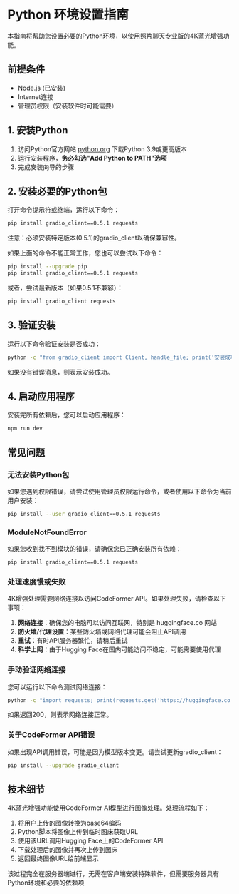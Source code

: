 # Python 环境设置指南

本指南将帮助您设置必要的Python环境，以使用照片聊天专业版的4K蓝光增强功能。

## 前提条件

- Node.js (已安装)
- Internet连接
- 管理员权限（安装软件时可能需要）

## 1. 安装Python

1. 访问Python官方网站 [python.org](https://www.python.org/downloads/) 下载Python 3.9或更高版本
2. 运行安装程序，**务必勾选"Add Python to PATH"选项**
3. 完成安装向导的步骤

## 2. 安装必要的Python包

打开命令提示符或终端，运行以下命令：

```bash
pip install gradio_client==0.5.1 requests
```

注意：必须安装特定版本(0.5.1)的gradio_client以确保兼容性。

如果上面的命令不能正常工作，您也可以尝试以下命令：

```bash
pip install --upgrade pip
pip install gradio_client==0.5.1 requests
```

或者，尝试最新版本（如果0.5.1不兼容）：

```bash
pip install gradio_client requests
```

## 3. 验证安装

运行以下命令验证安装是否成功：

```bash
python -c "from gradio_client import Client, handle_file; print('安装成功!')"
```

如果没有错误消息，则表示安装成功。

## 4. 启动应用程序

安装完所有依赖后，您可以启动应用程序：

```bash
npm run dev
```

## 常见问题

### 无法安装Python包

如果您遇到权限错误，请尝试使用管理员权限运行命令，或者使用以下命令为当前用户安装：

```bash
pip install --user gradio_client==0.5.1 requests
```

### ModuleNotFoundError

如果您收到找不到模块的错误，请确保您已正确安装所有依赖：

```bash
pip install gradio_client==0.5.1 requests
```

### 处理速度慢或失败

4K增强处理需要网络连接以访问CodeFormer API。如果处理失败，请检查以下事项：

1. **网络连接**：确保您的电脑可以访问互联网，特别是 huggingface.co 网站
2. **防火墙/代理设置**：某些防火墙或网络代理可能会阻止API调用
3. **重试**：有时API服务器繁忙，请稍后重试
4. **科学上网**：由于Hugging Face在国内可能访问不稳定，可能需要使用代理

### 手动验证网络连接

您可以运行以下命令测试网络连接：

```bash
python -c "import requests; print(requests.get('https://huggingface.co').status_code)"
```

如果返回200，则表示网络连接正常。

### 关于CodeFormer API错误

如果出现API调用错误，可能是因为模型版本变更。请尝试更新gradio_client：

```bash
pip install --upgrade gradio_client
```

## 技术细节

4K蓝光增强功能使用CodeFormer AI模型进行图像处理。处理流程如下：

1. 将用户上传的图像转换为base64编码
2. Python脚本将图像上传到临时图床获取URL
3. 使用该URL调用Hugging Face上的CodeFormer API
4. 下载处理后的图像并再次上传到图床
5. 返回最终图像URL给前端显示

该过程完全在服务器端进行，无需在客户端安装特殊软件，但需要服务器具有Python环境和必要的依赖项 